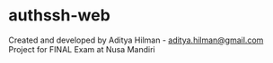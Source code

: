authssh-web
===========
Created and developed by Aditya Hilman - aditya.hilman@gmail.com <br/>
Project for FINAL Exam at Nusa Mandiri
